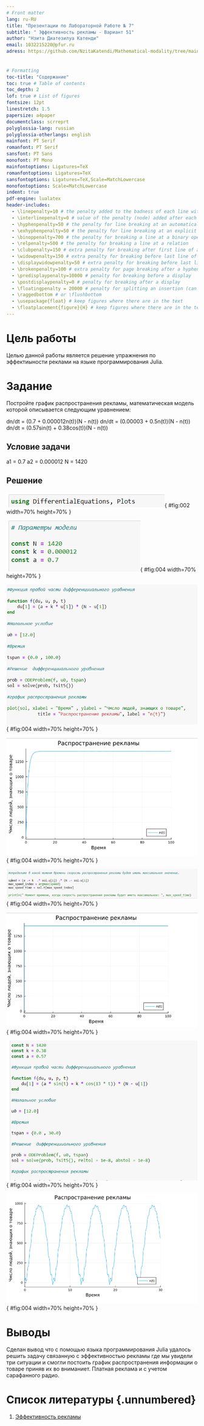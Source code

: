 ```yaml
---
# Front matter
lang: ru-RU
title: "Презентации по Лабораторной Работе № 7"
subtitle: " Эффективность рекламы - Вариант 51"
author: "Нзита Диатезилуа Катенди"
email: 1032215220@pfur.ru
adress: https://github.com/NzitaKatendi/Mathematical-modality/tree/main/Labs/Lab07


# Formatting
toc-title: "Содержание"
toc: true # Table of contents
toc_depth: 2
lof: true # List of figures
fontsize: 12pt
linestretch: 1.5
papersize: a4paper
documentclass: scrreprt
polyglossia-lang: russian
polyglossia-otherlangs: english
mainfont: PT Serif
romanfont: PT Serif
sansfont: PT Sans
monofont: PT Mono
mainfontoptions: Ligatures=TeX
romanfontoptions: Ligatures=TeX
sansfontoptions: Ligatures=TeX,Scale=MatchLowercase
monofontoptions: Scale=MatchLowercase
indent: true
pdf-engine: lualatex
header-includes:
  - \linepenalty=10 # the penalty added to the badness of each line within a paragraph (no associated penalty node) Increasing the υalue makes tex try to haυe fewer lines in the paragraph.
  - \interlinepenalty=0 # υalue of the penalty (node) added after each line of a paragraph.
  - \hyphenpenalty=50 # the penalty for line breaking at an automatically inserted hyphen
  - \exhyphenpenalty=50 # the penalty for line breaking at an explicit hyphen
  - \binoppenalty=700 # the penalty for breaking a line at a binary operator
  - \relpenalty=500 # the penalty for breaking a line at a relation
  - \clubpenalty=150 # extra penalty for breaking after first line of a paragraph
  - \widowpenalty=150 # extra penalty for breaking before last line of a paragraph
  - \displaywidowpenalty=50 # extra penalty for breaking before last line before a display math
  - \brokenpenalty=100 # extra penalty for page breaking after a hyphenated line
  - \predisplaypenalty=10000 # penalty for breaking before a display
  - \postdisplaypenalty=0 # penalty for breaking after a display
  - \floatingpenalty = 20000 # penalty for splitting an insertion (can only be split footnote in standard LaTeX)
  - \raggedbottom # or \flushbottom
  - \usepackage{float} # keep figures where there are in the text
  - \floatplacement{figure}{H} # keep figures where there are in the text
---
```


# Цель работы

Целью данной работы является решение упражнения по эффектиыности  реклами на языке программирования Julia.

# Задание

Постройте график распространения рекламы, математическая модель которой описывается следующим уравнением:

dn/dt = (0.7 + 0.000012n(t))(N - n(t))
dn/dt = (0.00003 + 0.5n(t))(N - n(t))
dn/dt = (0.57sin(t) + 0.38cos(t))(N - n(t))


## Условие задачи

a1 = 0.7
a2 = 0.000012
N = 1420

## Решение

![ Импортирует библотеки  (Julia)](image/image1.png){ #fig:002 width=70% height=70% }

![(Параметры модели (Julia)](image/image2.png){ #fig:004 width=70% height=70% }

![ Решение  дифференцииального уравнения (Julia)](image/image3.png){ #fig:004 width=70% height=70% }

![определите в какой момент времени скорость распространения рекламы будет иметь максимальное значение (Julia)](image/image4.png){ #fig:004 width=70% height=70% }

![ Первый случай (Julia)](image/image5.png){ #fig:004 width=70% height=70% }

![ Второй случай (Julia)](image/image6.png){ #fig:004 width=70% height=70% }

![ Третий случай (Julia)](image/image7.png){ #fig:004 width=70% height=70% }

![ Решение  Третий случай (Julia)](image/image8.png){ #fig:004 width=70% height=70% }

# Выводы

Сделан вывод что с помощью языка программирования Julia  удалось решить задачу связанную с эффективностью рекламы где мы увидели три ситуации и смогли постоить график распространения информации о товаре приняв их во вниманиет. Платная реклама и с учетом сарафанного радио.

# Список литературы {.unnumbered}

1. [Эффективность рекламы](https://esystem.rudn.ru/mod/resource/view.php?id=1100272)